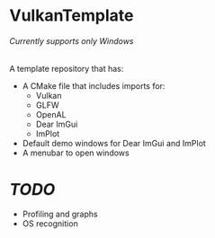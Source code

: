 # VulkanTemplate
###### *Currently supports only Windows*

A template repository that has:
- A CMake file that includes imports for:
  - Vulkan
  - GLFW
  - OpenAL
  - Dear ImGui
  - ImPlot
- Default demo windows for Dear ImGui and ImPlot
- A menubar to open windows

  
# ***TODO*** 
- Profiling and graphs
- OS recognition
